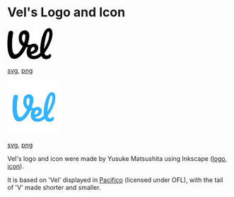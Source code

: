 # Vel's Logo and Icon

<img src="./logo.svg" height="70" alt="Vel's logo" />

[svg](./logo.svg), [png](./logo.png)

<img src="./icon.svg" height="120" alt="Vel's icon" />

[svg](./icon.svg), [png](./icon.png)

Vel's logo and icon were made by Yusuke Matsushita using Inkscape ([logo](./logo.inkscape.svg), [icon](./icon.inkscape.svg)).

It is based on 'Vel' displayed in [Pacifico](https://fonts.google.com/specimen/Pacifico) (licensed under OFL), with the tail of 'V' made shorter and smaller.
